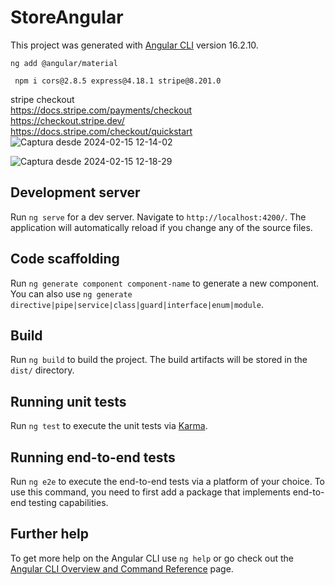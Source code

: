 # StoreAngular

This project was generated with [Angular CLI](https://github.com/angular/angular-cli) version 16.2.10.

```
ng add @angular/material 
```
```
 npm i cors@2.8.5 express@4.18.1 stripe@8.201.0
```
stripe checkout  
https://docs.stripe.com/payments/checkout  
https://checkout.stripe.dev/  
https://docs.stripe.com/checkout/quickstart 
![Captura desde 2024-02-15 12-14-02](https://github.com/naopeke/store-angular/assets/143800388/2934c511-45e2-46fb-96ac-97fbe8f5a09a)  

![Captura desde 2024-02-15 12-18-29](https://github.com/naopeke/store-angular/assets/143800388/6cfbe6a3-7715-4f74-81db-47f815b6b3ff)


## Development server

Run `ng serve` for a dev server. Navigate to `http://localhost:4200/`. The application will automatically reload if you change any of the source files.

## Code scaffolding

Run `ng generate component component-name` to generate a new component. You can also use `ng generate directive|pipe|service|class|guard|interface|enum|module`.

## Build

Run `ng build` to build the project. The build artifacts will be stored in the `dist/` directory.

## Running unit tests

Run `ng test` to execute the unit tests via [Karma](https://karma-runner.github.io).

## Running end-to-end tests

Run `ng e2e` to execute the end-to-end tests via a platform of your choice. To use this command, you need to first add a package that implements end-to-end testing capabilities.

## Further help

To get more help on the Angular CLI use `ng help` or go check out the [Angular CLI Overview and Command Reference](https://angular.io/cli) page.
